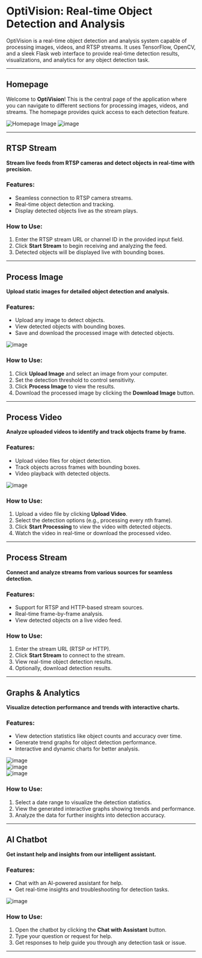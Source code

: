 # OptiVision: Real-time Object Detection and Analysis

OptiVision is a real-time object detection and analysis system capable of processing images, videos, and RTSP streams. It uses TensorFlow, OpenCV, and a sleek Flask web interface to provide real-time detection results, visualizations, and analytics for any object detection task.

---

## Homepage

Welcome to **OptiVision**! This is the central page of the application where you can navigate to different sections for processing images, videos, and streams. The homepage provides quick access to each detection feature.

![Homepage Image](https://github.com/user-attachments/assets/47462dcc-7e8c-4409-9ebc-1eb0171eb740)
![image](https://github.com/user-attachments/assets/7799e268-224d-47ea-a0d9-639870e25e54)



---

## RTSP Stream

**Stream live feeds from RTSP cameras and detect objects in real-time with precision.**

### Features:
- Seamless connection to RTSP camera streams.
- Real-time object detection and tracking.
- Display detected objects live as the stream plays.


### How to Use:
1. Enter the RTSP stream URL or channel ID in the provided input field.
2. Click **Start Stream** to begin receiving and analyzing the feed.
3. Detected objects will be displayed live with bounding boxes.

---

## Process Image

**Upload static images for detailed object detection and analysis.**

### Features:
- Upload any image to detect objects.
- View detected objects with bounding boxes.
- Save and download the processed image with detected objects.

![image](https://github.com/user-attachments/assets/74f8e55a-653f-4039-9ddb-7f42117391be)


### How to Use:
1. Click **Upload Image** and select an image from your computer.
2. Set the detection threshold to control sensitivity.
3. Click **Process Image** to view the results.
4. Download the processed image by clicking the **Download Image** button.

---

## Process Video

**Analyze uploaded videos to identify and track objects frame by frame.**

### Features:
- Upload video files for object detection.
- Track objects across frames with bounding boxes.
- Video playback with detected objects.

![image](https://github.com/user-attachments/assets/f533e7e6-4245-4855-b8a7-129d1e42969a)


### How to Use:
1. Upload a video file by clicking **Upload Video**.
2. Select the detection options (e.g., processing every nth frame).
3. Click **Start Processing** to view the video with detected objects.
4. Watch the video in real-time or download the processed video.

---

## Process Stream

**Connect and analyze streams from various sources for seamless detection.**

### Features:
- Support for RTSP and HTTP-based stream sources.
- Real-time frame-by-frame analysis.
- View detected objects on a live video feed.

### How to Use:
1. Enter the stream URL (RTSP or HTTP).
2. Click **Start Stream** to connect to the stream.
3. View real-time object detection results.
4. Optionally, download detection results.

---

## Graphs & Analytics

**Visualize detection performance and trends with interactive charts.**

### Features:
- View detection statistics like object counts and accuracy over time.
- Generate trend graphs for object detection performance.
- Interactive and dynamic charts for better analysis.

![image](https://github.com/user-attachments/assets/b0619b19-4464-4048-9e6b-204771d23e5c)
\
![image](https://github.com/user-attachments/assets/e93031eb-b12b-4b93-9c6e-0209bae675ef)
\
![image](https://github.com/user-attachments/assets/4bc7f3c9-c2b8-4fc8-9b6b-1f05d4f8aa3a)



### How to Use:
1. Select a date range to visualize the detection statistics.
2. View the generated interactive graphs showing trends and performance.
3. Analyze the data for further insights into detection accuracy.

---

## Al Chatbot

**Get instant help and insights from our intelligent assistant.**

### Features:
- Chat with an AI-powered assistant for help.
- Get real-time insights and troubleshooting for detection tasks.

![image](https://github.com/user-attachments/assets/132c871f-684d-4783-9ec3-50527702c747)


### How to Use:
1. Open the chatbot by clicking the **Chat with Assistant** button.
2. Type your question or request for help.
3. Get responses to help guide you through any detection task or issue.

---


